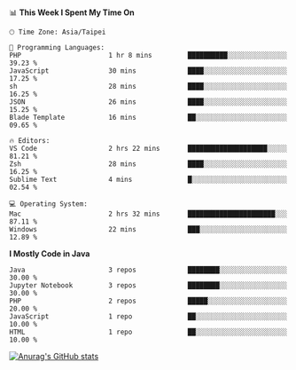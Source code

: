 <!--### Hi there 👋-->

<!--
**treevel/treevel** is a ✨ _special_ ✨ repository because its `README.md` (this file) appears on your GitHub profile.

Here are some ideas to get you started:

- 🔭 I’m currently working on ...
- 🌱 I’m currently learning ...
- 👯 I’m looking to collaborate on ...
- 🤔 I’m looking for help with ...
- 💬 Ask me about ...
- 📫 How to reach me: ...
- 😄 Pronouns: ...
- ⚡ Fun fact: ...
-->

<!--START_SECTION:waka-->
📊 **This Week I Spent My Time On** 

```text
🕑︎ Time Zone: Asia/Taipei

💬 Programming Languages: 
PHP                      1 hr 8 mins         ██████████░░░░░░░░░░░░░░░   39.23 % 
JavaScript               30 mins             ████░░░░░░░░░░░░░░░░░░░░░   17.25 % 
sh                       28 mins             ████░░░░░░░░░░░░░░░░░░░░░   16.25 % 
JSON                     26 mins             ████░░░░░░░░░░░░░░░░░░░░░   15.25 % 
Blade Template           16 mins             ██░░░░░░░░░░░░░░░░░░░░░░░   09.65 % 

🔥 Editors: 
VS Code                  2 hrs 22 mins       ████████████████████░░░░░   81.21 % 
Zsh                      28 mins             ████░░░░░░░░░░░░░░░░░░░░░   16.25 % 
Sublime Text             4 mins              █░░░░░░░░░░░░░░░░░░░░░░░░   02.54 % 

💻 Operating System: 
Mac                      2 hrs 32 mins       ██████████████████████░░░   87.11 % 
Windows                  22 mins             ███░░░░░░░░░░░░░░░░░░░░░░   12.89 % 
```

**I Mostly Code in Java** 

```text
Java                     3 repos             ████████░░░░░░░░░░░░░░░░░   30.00 % 
Jupyter Notebook         3 repos             ████████░░░░░░░░░░░░░░░░░   30.00 % 
PHP                      2 repos             █████░░░░░░░░░░░░░░░░░░░░   20.00 % 
JavaScript               1 repo              ██░░░░░░░░░░░░░░░░░░░░░░░   10.00 % 
HTML                     1 repo              ██░░░░░░░░░░░░░░░░░░░░░░░   10.00 % 
```




<!--END_SECTION:waka-->

<!-- GitHub Stats Card-->
[![Anurag's GitHub stats](https://github-readme-stats.vercel.app/api?username=treevel&show_icons=true&theme=monokai&count_private=true)](https://github.com/anuraghazra/github-readme-stats)
